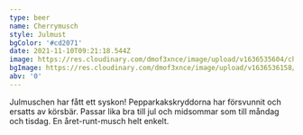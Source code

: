 ```yaml
---
type: beer
name: Cherrymusch
style: Julmust
bgColor: '#cd2071'
date: 2021-11-10T09:21:18.544Z
image: https://res.cloudinary.com/dmof3xnce/image/upload/v1636535604/cherry_z6gkyt.png
bgImage: https://res.cloudinary.com/dmof3xnce/image/upload/v1636536158/goojul_j6nfho.jpg
abv: '0'
---
```


Julmuschen har fått ett syskon! Pepparkakskryddorna har försvunnit och ersatts av körsbär. Passar lika bra till jul och midsommar som till måndag och tisdag. En året-runt-musch helt enkelt.
